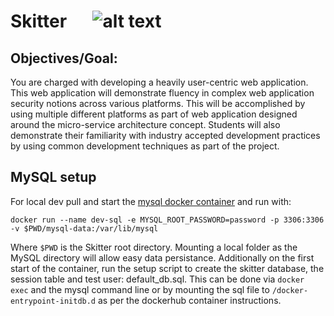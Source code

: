 # Skitter &emsp; ![alt text](https://travis-ci.org/BrysonMcI/Skitter.svg?branch=master "Master Build Status")

## Objectives/Goal:
You are charged with developing a heavily user-centric web application. This web application will demonstrate fluency in complex web application security notions across various platforms. This will be accomplished by using multiple different platforms as part of web application designed around the micro-service architecture concept. Students will also demonstrate their familiarity with industry accepted development practices by using common development techniques as part of the project. 

## MySQL setup
For local dev pull and start the [mysql docker container](https://hub.docker.com/_/mysql/) and run with:

`docker run --name dev-sql -e MYSQL_ROOT_PASSWORD=password -p 3306:3306 -v $PWD/mysql-data:/var/lib/mysql`

Where `$PWD` is the Skitter root directory. Mounting a local folder as the MySQL directory will allow easy data persistance.
Additionally on the first start of the container, run the setup script to create the skitter database, the session table and test user: default_db.sql. 
This can be done via `docker exec` and the mysql command line or by mounting the sql file to `/docker-entrypoint-initdb.d` as per the dockerhub container instructions.
